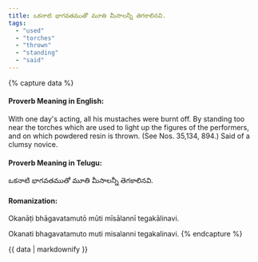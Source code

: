 ```yaml
---
title: ఒకనాటి భాగవతముతో మూతి మీసాలన్నీ తెగకాలినవి.
tags:
  - "used"
  - "torches"
  - "thrown"
  - "standing"
  - "said"
---
```


{% capture data %}
#### Proverb Meaning in English:
With one day's acting, all his mustaches were burnt off.
By standing too near the torches which are used to light up the figures of the performers, and on which powdered resin is thrown.
(See Nos. 35,134, 894.)
Said of a clumsy novice.

#### Proverb Meaning in Telugu:
ఒకనాటి భాగవతముతో మూతి మీసాలన్నీ తెగకాలినవి.

#### Romanization:
Okanāṭi bhāgavatamutō mūti mīsālannī tegakālinavi.

Okanati bhagavatamuto muti misalanni tegakalinavi.
{% endcapture %}

{{ data | markdownify }}


